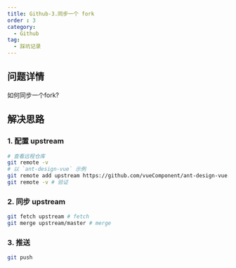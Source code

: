```yaml
---
title: Github-3.同步一个 fork
order : 3
category:
  - Github
tag:
  - 踩坑记录
---
```

## 问题详情
如何同步一个fork?

## 解决思路

### 1. 配置 upstream

```bash
# 查看远程仓库
git remote -v
# 以 `ant-design-vue` 示例
git remote add upstream https://github.com/vueComponent/ant-design-vue.git
git remote -v # 验证
```

### 2. 同步 upstream

```bash
git fetch upstream # fetch
git merge upstream/master # merge
```

### 3.  推送

```bash
git push
```

